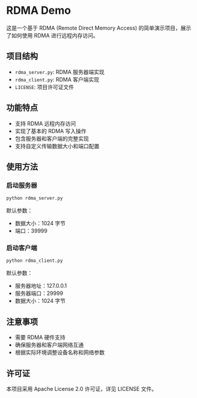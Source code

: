 # RDMA Demo

这是一个基于 RDMA (Remote Direct Memory Access) 的简单演示项目，展示了如何使用 RDMA 进行远程内存访问。

## 项目结构

- `rdma_server.py`: RDMA 服务器端实现
- `rdma_client.py`: RDMA 客户端实现
- `LICENSE`: 项目许可证文件

## 功能特点

- 支持 RDMA 远程内存访问
- 实现了基本的 RDMA 写入操作
- 包含服务器和客户端的完整实现
- 支持自定义传输数据大小和端口配置

## 使用方法

### 启动服务器

```bash
python rdma_server.py
```

默认参数：
- 数据大小：1024 字节
- 端口：39999

### 启动客户端

```bash
python rdma_client.py
```

默认参数：
- 服务器地址：127.0.0.1
- 服务器端口：29999
- 数据大小：1024 字节

## 注意事项

- 需要 RDMA 硬件支持
- 确保服务器和客户端网络互通
- 根据实际环境调整设备名称和网络参数

## 许可证

本项目采用 Apache License 2.0 许可证，详见 LICENSE 文件。 